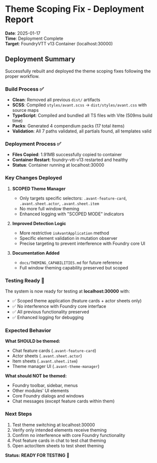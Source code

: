 # Theme Scoping Fix - Deployment Report

**Date**: 2025-01-17  
**Time**: Deployment Complete  
**Target**: FoundryVTT v13 Container (localhost:30000)

## Deployment Summary

Successfully rebuilt and deployed the theme scoping fixes following the proper workflow.

### Build Process ✅
- **Clean**: Removed all previous `dist/` artifacts
- **SCSS**: Compiled `styles/avant.scss` → `dist/styles/avant.css` with source maps
- **TypeScript**: Compiled and bundled all TS files with Vite (509ms build time)
- **Packs**: Generated 4 compendium packs (17 total items)
- **Validation**: All 7 paths validated, all partials found, all templates valid

### Deployment Process ✅
- **Files Copied**: 1.91MB successfully copied to container
- **Container Restart**: foundry-vtt-v13 restarted and healthy
- **Status**: Container running at localhost:30000

### Key Changes Deployed

1. **SCOPED Theme Manager**
   - Only targets specific selectors: `.avant-feature-card`, `.avant.sheet.actor`, `.avant.sheet.item`
   - No more full window theming
   - Enhanced logging with "SCOPED MODE" indicators

2. **Improved Detection Logic**
   - More restrictive `isAvantApplication` method
   - Specific element validation in mutation observer
   - Precise targeting to prevent interference with Foundry core UI

3. **Documentation Added**
   - `docs/THEMING_CAPABILITIES.md` for future reference
   - Full window theming capability preserved but scoped

### Testing Ready 🎯

The system is now ready for testing at **localhost:30000** with:
- ✅ Scoped theme application (feature cards + actor sheets only)
- ✅ No interference with Foundry core interface
- ✅ All previous functionality preserved
- ✅ Enhanced logging for debugging

### Expected Behavior

**What SHOULD be themed:**
- Chat feature cards (`.avant-feature-card`)
- Actor sheets (`.avant.sheet.actor`)
- Item sheets (`.avant.sheet.item`)
- Theme manager UI (`.avant-theme-manager`)

**What should NOT be themed:**
- Foundry toolbar, sidebar, menus
- Other modules' UI elements
- Core Foundry dialogs and windows
- Chat messages (except feature cards within them)

### Next Steps

1. Test theme switching at localhost:30000
2. Verify only intended elements receive theming
3. Confirm no interference with core Foundry functionality
4. Post feature cards in chat to test chat theming
5. Open actor/item sheets to test sheet theming

**Status: READY FOR TESTING** 🚀 